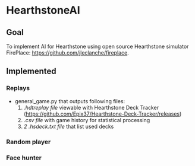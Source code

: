 # HearthstoneAI 

## Goal

To implement AI for Hearthstone using open source Hearthstone simulator FirePlace: https://github.com/jleclanche/fireplace.

## Implemented

### Replays
* general_game.py that outputs following files:
  1. _.hdtreplay file_ viewable with Hearthstone Deck Tracker (https://github.com/Epix37/Hearthstone-Deck-Tracker/releases)
  2. _.csv file_ with game history for statistical processing
  3. _2 .hsdeck.txt file_ that list used decks

### Random player

### Face hunter
